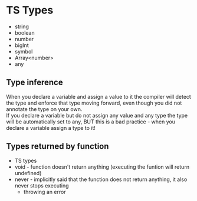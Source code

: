 # TS Types

- string
- boolean
- number
- bigInt
- symbol
- Array&lt;number&gt;
- any

## Type inference

When you declare a variable and assign a value to it the compiler will detect the type and enforce that type moving forward, even though you did not annotate the type on your own.\
If you declare a variable but do not assign any value and any type the type will be automatically set to any, BUT this is a bad practice - when you declare a variable assign a type to it!

## Types returned by function

- TS types
- void - function doesn't return anything (executing the funtion will return undefined)
- never - implicitly said that the function does not return anything, it also never stops executing
  - throwing an error
